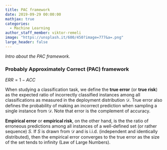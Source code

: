 ```yaml
---
title: PAC framework
date: 2019-09-29 00:00:00
mathjax: true
categories:
  - Machine Learning
author_staff_member: viktor-remeli
image: "https://unsplash.it/600/450?image=777&a=.png"
large_header: false
---
```


*Intro about the PAC framework.*

### **Probably Approximately Correct (PAC) framework**

$ERR = 1-ACC$

When studying a classification task, we define the **true error** (or **true risk**) as the expected ratio of incorrectly classified instances among all classifications as measured in the deployment distribution $\mathcal{D}$. True error also defines the probability of making an incorrect prediction when sampling a single instance from $\mathcal{D}$. Note that error is the complement of accuracy.

**Empirical error** or **empirical risk**, on the other hand, is the the ratio of erroneous predictions among all instances of a well-defined set (or rather sequence) $S$. If $S$ is drawn from $\mathcal{D}$ and is i.i.d. (independent and identically distributed), then the empirical error converges to the true error as the size of the set tends to infinity (Law of Large Numbers).

